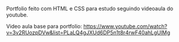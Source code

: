 Portfolio feito com HTML e CSS para estudo seguindo videoaula do youtube.

Video aula base para portfolio:
https://www.youtube.com/watch?v=3v2RUozpDVw&list=PLaLQ4gJXUd6DP5n1t8r4rwF40ahLgUlMg
